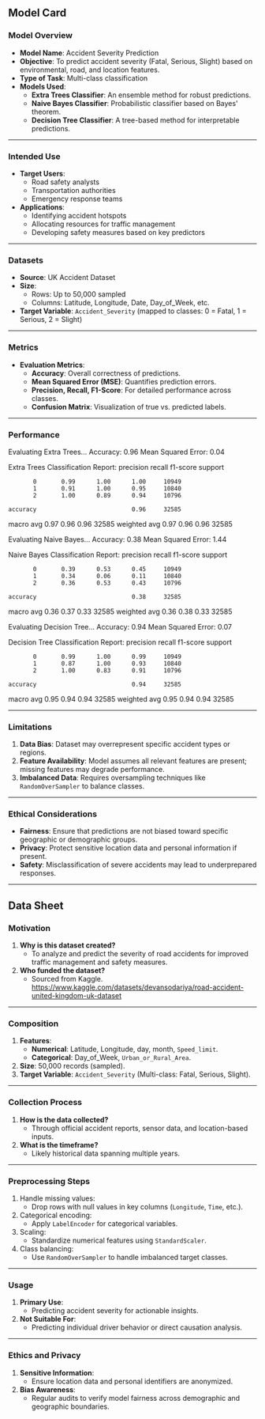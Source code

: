## **Model Card**

### **Model Overview**
- **Model Name**: Accident Severity Prediction
- **Objective**: To predict accident severity (Fatal, Serious, Slight) based on environmental, road, and location features.
- **Type of Task**: Multi-class classification
- **Models Used**:
  - **Extra Trees Classifier**: An ensemble method for robust predictions.
  - **Naive Bayes Classifier**: Probabilistic classifier based on Bayes' theorem.
  - **Decision Tree Classifier**: A tree-based method for interpretable predictions.

---

### **Intended Use**
- **Target Users**:
  - Road safety analysts
  - Transportation authorities
  - Emergency response teams
- **Applications**:
  - Identifying accident hotspots
  - Allocating resources for traffic management
  - Developing safety measures based on key predictors

---

### **Datasets**
- **Source**: UK Accident Dataset
- **Size**:
  - Rows: Up to 50,000 sampled
  - Columns: Latitude, Longitude, Date, Day_of_Week, etc.
- **Target Variable**: `Accident_Severity` (mapped to classes: 0 = Fatal, 1 = Serious, 2 = Slight)

---

### **Metrics**
- **Evaluation Metrics**:
  - **Accuracy**: Overall correctness of predictions.
  - **Mean Squared Error (MSE)**: Quantifies prediction errors.
  - **Precision, Recall, F1-Score**: For detailed performance across classes.
  - **Confusion Matrix**: Visualization of true vs. predicted labels.

---

### **Performance**
Evaluating Extra Trees...
Accuracy: 0.96
Mean Squared Error: 0.04

Extra Trees Classification Report:
              precision    recall  f1-score   support

           0       0.99      1.00      1.00     10949
           1       0.91      1.00      0.95     10840
           2       1.00      0.89      0.94     10796

    accuracy                           0.96     32585
   macro avg       0.97      0.96      0.96     32585
weighted avg       0.97      0.96      0.96     32585


Evaluating Naive Bayes...
Accuracy: 0.38
Mean Squared Error: 1.44

Naive Bayes Classification Report:
              precision    recall  f1-score   support

           0       0.39      0.53      0.45     10949
           1       0.34      0.06      0.11     10840
           2       0.36      0.53      0.43     10796

    accuracy                           0.38     32585
   macro avg       0.36      0.37      0.33     32585
weighted avg       0.36      0.38      0.33     32585


Evaluating Decision Tree...
Accuracy: 0.94
Mean Squared Error: 0.07

Decision Tree Classification Report:
              precision    recall  f1-score   support

           0       0.99      1.00      0.99     10949
           1       0.87      1.00      0.93     10840
           2       1.00      0.83      0.91     10796

    accuracy                           0.94     32585
   macro avg       0.95      0.94      0.94     32585
weighted avg       0.95      0.94      0.94     32585


---

### **Limitations**
1. **Data Bias**: Dataset may overrepresent specific accident types or regions.
2. **Feature Availability**: Model assumes all relevant features are present; missing features may degrade performance.
3. **Imbalanced Data**: Requires oversampling techniques like `RandomOverSampler` to balance classes.

---

### **Ethical Considerations**
- **Fairness**: Ensure that predictions are not biased toward specific geographic or demographic groups.
- **Privacy**: Protect sensitive location data and personal information if present.
- **Safety**: Misclassification of severe accidents may lead to underprepared responses.

---

## **Data Sheet**

### **Motivation**
1. **Why is this dataset created?**
   - To analyze and predict the severity of road accidents for improved traffic management and safety measures.
2. **Who funded the dataset?**
   - Sourced from Kaggle. https://www.kaggle.com/datasets/devansodariya/road-accident-united-kingdom-uk-dataset

---

### **Composition**
1. **Features**:
   - **Numerical**: Latitude, Longitude, day, month, `Speed_limit`.
   - **Categorical**: Day_of_Week, `Urban_or_Rural_Area`.
2. **Size**: 50,000 records (sampled).
3. **Target Variable**: `Accident_Severity` (Multi-class: Fatal, Serious, Slight).

---

### **Collection Process**
1. **How is the data collected?**
   - Through official accident reports, sensor data, and location-based inputs.
2. **What is the timeframe?**
   - Likely historical data spanning multiple years.

---

### **Preprocessing Steps**
1. Handle missing values:
   - Drop rows with null values in key columns (`Longitude`, `Time`, etc.).
2. Categorical encoding:
   - Apply `LabelEncoder` for categorical variables.
3. Scaling:
   - Standardize numerical features using `StandardScaler`.
4. Class balancing:
   - Use `RandomOverSampler` to handle imbalanced target classes.

---

### **Usage**
1. **Primary Use**:
   - Predicting accident severity for actionable insights.
2. **Not Suitable For**:
   - Predicting individual driver behavior or direct causation analysis.

---

### **Ethics and Privacy**
1. **Sensitive Information**:
   - Ensure location data and personal identifiers are anonymized.
2. **Bias Awareness**:
   - Regular audits to verify model fairness across demographic and geographic boundaries.
